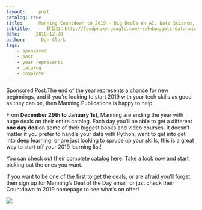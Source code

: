 ```yaml
---
layout:     post
catalog: true
title:      Manning Countdown to 2019 – Big Deals on AI, Data Science, Machine Learning books and videos
subtitle:      转载自：http://feedproxy.google.com/~r/kdnuggets-data-mining-analytics/~3/HEXqnOF6Mq4/manning-countdown-2019-big-deals-ai-data-science-machine-learning-books-videos.html
date:      2018-12-28
author:      Dan Clark
tags:
    - sponsored
    - post
    - year represents
    - catalog
    - complete
---
```


Sponsored Post.The end of the year represents a chance for new beginnings, and if you’re looking to start 2019 with your tech skills as good as they can be, then Manning Publications is happy to help.

From **December 29th to January 1st**, Manning are ending the year with huge deals on their entire catalog. Each day you’ll be able to get a different **one day deal**on some of their biggest books and video courses. It doesn’t matter if you prefer to handle your data with Python, want to get into get into deep learning, or are just looking to spruce up your skills, this is a great way to start off your 2019 learning list!

You can check out their complete catalog here. Take a look now and start picking out the ones you want.

If you want to be one of the first to get the deals, or are afraid you’ll forget, then sign up for Manning’s Deal of the Day email, or just check their Countdown to 2019 homepage to see what’s on offer!

![](http://feedproxy.google.com/images/manning-countdown-2019-600.jpg)

